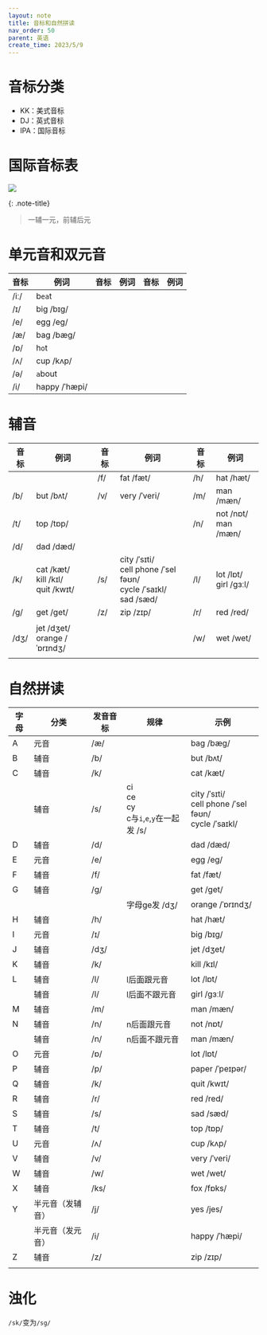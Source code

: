 ```yaml
---
layout: note
title: 音标和自然拼读
nav_order: 50
parent: 英语
create_time: 2023/5/9
---
```


# 音标分类

- KK：美式音标
- DJ：英式音标
- IPA：国际音标

# 国际音标表

![](https://cdn.jsdelivr.net/gh/luguosong/images@master/blog-img/202307052336916-%E5%9B%BD%E9%99%85%E9%9F%B3%E6%A0%87.png)

{: .note-title}
> 一辅一元，前辅后元

# 单元音和双元音

| 音标 | 例词          | 音标 | 例词 | 音标 | 例词 |
| ---- | ------------- | ---- | ---- | ---- | ---- |
| /iː/ | b`ea`t        |      |      |      |      |
| /ɪ/  | big /bɪɡ/     |      |      |      |      |
| /e/  | egg /eɡ/      |      |      |      |      |
| /æ/  | bag /bæɡ/     |      |      |      |      |
| /ɒ/  | h`o`t         |      |      |      |      |
| /ʌ/  | cup /kʌp/     |      |      |      |      |
| /ə/  | `a`bout       |      |      |      |      |
| /i/  | happy /ˈhæpi/ |      |      |      |      |

# 辅音

| 音标 | 例词                                       | 音标 | 例词                                                         | 音标 | 例词                       |
| ---- | ------------------------------------------ | ---- | ------------------------------------------------------------ | ---- | -------------------------- |
|      |                                            | /f/  | fat /fæt/                                                    | /h/  | hat /hæt/                  |
| /b/  | but /bʌt/                                  | /v/  | very /ˈveri/                                                 | /m/  | man /mæn/                  |
| /t/  | top /tɒp/                                  |      |                                                              | /n/  | not /nɒt/<br />man /mæn/   |
| /d/  | dad /dæd/                                  |      |                                                              |      |                            |
| /k/  | cat /kæt/<br />kill /kɪl/<br />quit /kwɪt/ | /s/  | city /ˈsɪti/<br />cell phone /ˈsel fəʊn/<br />cycle /ˈsaɪkl/<br />sad /sæd/ | /l/  | lot /lɒt/<br />girl /ɡɜːl/ |
| /ɡ/  | get /ɡet/                                  | /z/  | zip /zɪp/                                                    | /r/  | red /red/                  |
|      |                                            |      |                                                              |      |                            |
| /dʒ/ | jet /dʒet/<br />orange /ˈɒrɪndʒ/           |      |                                                              | /w/  | wet /wet/                  |
|      |                                            |      |                                                              |      |                            |

# 自然拼读

| 字母 | 分类             | 发音音标 | 规律                                               | 示例                                                         |
| ---- | ---------------- | -------- | -------------------------------------------------- | ------------------------------------------------------------ |
| A    | 元音             | /æ/      |                                                    | bag /bæɡ/                                                    |
| B    | 辅音             | /b/      |                                                    | but /bʌt/                                                    |
| C    | 辅音             | /k/      |                                                    | cat /kæt/                                                    |
|      | 辅音             | /s/      | ci<br />ce<br />cy<br />c与`i`,`e`,`y`在一起发 /s/ | city /ˈsɪti/<br />cell phone /ˈsel fəʊn/<br />cycle /ˈsaɪkl/ |
| D    | 辅音             | /d/      |                                                    | dad /dæd/                                                    |
| E    | 元音             | /e/      |                                                    | egg /eɡ/                                                     |
| F    | 辅音             | /f/      |                                                    | fat /fæt/                                                    |
| G    | 辅音             | /ɡ/      |                                                    | get /ɡet/                                                    |
|      |                  |          | 字母ge发 /dʒ/                                      | orange /ˈɒrɪndʒ/                                             |
| H    | 辅音             | /h/      |                                                    | hat /hæt/                                                    |
| I    | 元音             | /ɪ/      |                                                    | big /bɪɡ/                                                    |
| J    | 辅音             | /dʒ/     |                                                    | jet /dʒet/                                                   |
| K    | 辅音             | /k/      |                                                    | kill /kɪl/                                                   |
| L    | 辅音             | /l/      | l后面跟元音                                        | lot /lɒt/                                                    |
|      | 辅音             | /l/      | l后面不跟元音                                      | girl /ɡɜːl/                                                  |
| M    | 辅音             | /m/      |                                                    | man /mæn/                                                    |
| N    | 辅音             | /n/      | n后面跟元音                                        | not /nɒt/                                                    |
|      | 辅音             | /n/      | n后面不跟元音                                      | man /mæn/                                                    |
| O    | 元音             | /ɒ/      |                                                    | lot /lɒt/                                                    |
| P    | 辅音             | /p/      |                                                    | paper /ˈpeɪpər/                                              |
| Q    | 辅音             | /k/      |                                                    | quit /kwɪt/                                                  |
| R    | 辅音             | /r/      |                                                    | red /red/                                                    |
| S    | 辅音             | /s/      |                                                    | sad /sæd/                                                    |
| T    | 辅音             | /t/      |                                                    | top /tɒp/                                                    |
| U    | 元音             | /ʌ/      |                                                    | cup /kʌp/                                                    |
| V    | 辅音             | /v/      |                                                    | very /ˈveri/                                                 |
| W    | 辅音             | /w/      |                                                    | wet /wet/                                                    |
| X    | 辅音             | /ks/     |                                                    | fox /fɒks/                                                   |
| Y    | 半元音（发辅音） | /j/      |                                                    | yes /jes/                                                    |
|      | 半元音（发元音） | /i/      |                                                    | happy /ˈhæpi/                                                |
| Z    | 辅音             | /z/      |                                                    | zip /zɪp/                                                    |
|      |                  |          |                                                    |                                                              |


# 浊化

`/sk/`变为`/sg/`
